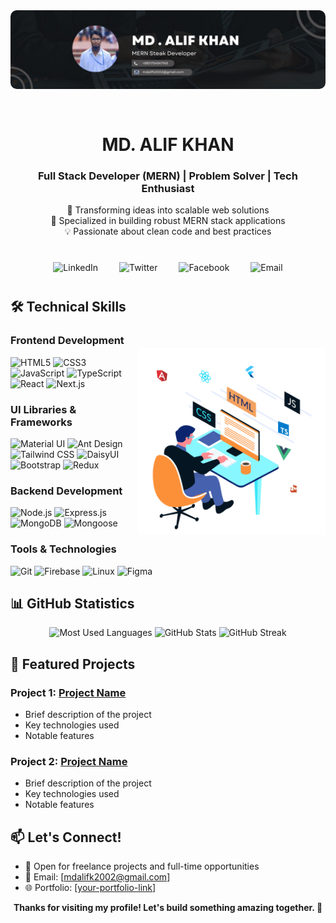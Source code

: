 <div align="center">
  <img src='./coverphoto.jpeg' style="width: 100%; max-height: 300px; object-fit: cover; border-radius: 10px; margin-bottom: 30px;" />
  
  # MD. ALIF KHAN
  ### Full Stack Developer (MERN) | Problem Solver | Tech Enthusiast
  
  <p>
    🚀 Transforming ideas into scalable web solutions<br/>
    🌟 Specialized in building robust MERN stack applications<br/>
    💡 Passionate about clean code and best practices 
  </p>

  <div style="margin: 40px 0;">
    <a href="https://linkedin.com/in/alifkhan2004" target="_blank" style="text-decoration: none; margin: 0 15px;">
      <img src="https://img.shields.io/badge/LinkedIn-0077B5?style=for-the-badge&logo=linkedin&logoColor=white&style=flat-square&logoWidth=40" height="40" alt="LinkedIn"/>
    </a>
    <a href="https://twitter.com/@mdalifk26277528" target="_blank" style="text-decoration: none; margin: 0 15px;">
      <img src="https://img.shields.io/badge/Twitter-1DA1F2?style=for-the-badge&logo=twitter&logoColor=white&style=flat-square&logoWidth=40" height="40" alt="Twitter"/>
    </a>
    <a href="https://fb.com/mdalifkhan123" target="_blank" style="text-decoration: none; margin: 0 15px;">
      <img src="https://img.shields.io/badge/Facebook-1877F2?style=for-the-badge&logo=facebook&logoColor=white&style=flat-square&logoWidth=40" height="40" alt="Facebook"/>
    </a>
    <a href="mailto:mdalifk2002@gmail.com" target="_blank" style="text-decoration: none; margin: 0 15px;">
      <img src="https://img.shields.io/badge/Gmail-D14836?style=for-the-badge&logo=gmail&logoColor=white&style=flat-square&logoWidth=40" height="40" alt="Email"/>
    </a>
  </div>

  <img align='right' width='300' src='./developer.gif' style="margin-top: 80px;"/>
</div>

## 🛠️ Technical Skills

### Frontend Development
![HTML5](https://img.shields.io/badge/HTML5-E34F26?style=for-the-badge&logo=html5&logoColor=white)
![CSS3](https://img.shields.io/badge/CSS3-1572B6?style=for-the-badge&logo=css3&logoColor=white)
![JavaScript](https://img.shields.io/badge/JavaScript-F7DF1E?style=for-the-badge&logo=javascript&logoColor=black)
![TypeScript](https://img.shields.io/badge/TypeScript-007ACC?style=for-the-badge&logo=typescript&logoColor=white)
![React](https://img.shields.io/badge/React-20232A?style=for-the-badge&logo=react&logoColor=61DAFB)
![Next.js](https://img.shields.io/badge/Next.js-000000?style=for-the-badge&logo=next.js&logoColor=white)



### UI Libraries & Frameworks
![Material UI](https://img.shields.io/badge/Material_UI-0081CB?style=for-the-badge&logo=mui&logoColor=white)
![Ant Design](https://img.shields.io/badge/Ant_Design-0170FE?style=for-the-badge&logo=ant-design&logoColor=white)
![Tailwind CSS](https://img.shields.io/badge/Tailwind_CSS-38B2AC?style=for-the-badge&logo=tailwind-css&logoColor=white)
![DaisyUI](https://img.shields.io/badge/DaisyUI-5A0EF8?style=for-the-badge&logo=daisyui&logoColor=white)
![Bootstrap](https://img.shields.io/badge/Bootstrap-563D7C?style=for-the-badge&logo=bootstrap&logoColor=white)
![Redux](https://img.shields.io/badge/Redux-593D88?style=for-the-badge&logo=redux&logoColor=white)

### Backend Development
![Node.js](https://img.shields.io/badge/Node.js-339933?style=for-the-badge&logo=node.js&logoColor=white)
![Express.js](https://img.shields.io/badge/Express.js-000000?style=for-the-badge&logo=express&logoColor=white)
![MongoDB](https://img.shields.io/badge/MongoDB-4EA94B?style=for-the-badge&logo=mongodb&logoColor=white)
![Mongoose](https://img.shields.io/badge/Mongoose-880000?style=for-the-badge&logo=mongoose&logoColor=white)

### Tools & Technologies
![Git](https://img.shields.io/badge/Git-F05032?style=for-the-badge&logo=git&logoColor=white)
![Firebase](https://img.shields.io/badge/Firebase-FFCA28?style=for-the-badge&logo=firebase&logoColor=black)
![Linux](https://img.shields.io/badge/Linux-FCC624?style=for-the-badge&logo=linux&logoColor=black)
![Figma](https://img.shields.io/badge/Figma-F24E1E?style=for-the-badge&logo=figma&logoColor=white)

## 📊 GitHub Statistics

<div align="center">
  <img src="https://github-readme-stats.vercel.app/api/top-langs?username=alifkhan11&show_icons=true&locale=en&layout=compact&theme=radical" alt="Most Used Languages" />
  
  <img src="https://github-readme-stats.vercel.app/api?username=alifkhan11&show_icons=true&locale=en&theme=radical" alt="GitHub Stats" />
  
  <img src="https://github-readme-streak-stats.herokuapp.com/?user=alifkhan11&theme=radical" alt="GitHub Streak" />
</div>

## 🌟 Featured Projects

### Project 1: [Project Name](project-link)
- Brief description of the project
- Key technologies used
- Notable features

### Project 2: [Project Name](project-link)
- Brief description of the project
- Key technologies used
- Notable features

## 📫 Let's Connect!
- 💼 Open for freelance projects and full-time opportunities
- 📧 Email: [mdalifk2002@gmail.com]
- 🌐 Portfolio: [[your-portfolio-link](https://github.com/Alifkhan11/e-commerce-backend-team)]

<div align="center">
  <b>Thanks for visiting my profile! Let's build something amazing together. 🚀</b>
</div>
